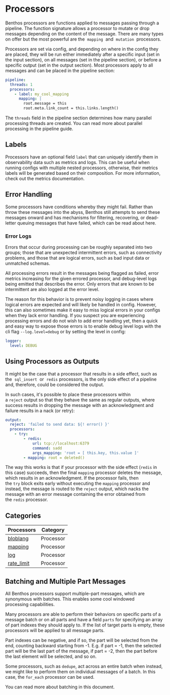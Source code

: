 # Processors

Benthos processors are functions applied to messages passing through a pipeline. The function signature allows a processor to mutate or drop messages depending on the content of the message. There are many types on offer but the most powerful are the  `mapping`  and  `mutation`  processors.

Processors are set via config, and depending on where in the config they are placed, they will be run either immediately after a specific input (set in the input section), on all messages (set in the pipeline section), or before a specific output (set in the output section). Most processors apply to all messages and can be placed in the pipeline section:

```yaml
pipeline:
  threads: 1
  processors:
    - label: my_cool_mapping
      mapping: |
        root.message = this
        root.meta.link_count = this.links.length()
```

The `threads` field in the pipeline section determines how many parallel processing threads are created. You can read more about parallel processing in the pipeline guide.

## Labels[](https://www.benthos.dev/docs/components/processors/about#labels)

Processors have an optional field `label` that can uniquely identify them in observability data such as metrics and logs. This can be useful when running configs with multiple nested processors, otherwise, their metrics labels will be generated based on their composition. For more information, check out the metrics documentation.

## Error Handling[](https://www.benthos.dev/docs/components/processors/about#error-handling)

Some processors have conditions whereby they might fail. Rather than throw these messages into the abyss, Benthos still attempts to send these messages onward and has mechanisms for filtering, recovering, or dead-letter queuing messages that have failed, which can be read about here.

### Error Logs[](https://www.benthos.dev/docs/components/processors/about#error-logs)

Errors that occur during processing can be roughly separated into two groups; those that are unexpected intermittent errors, such as connectivity problems, and those that are logical errors, such as bad input data or unmatched schemas.

All processing errors result in the messages being flagged as failed, error metrics increasing for the given errored processor, and debug-level logs being emitted that describes the error. Only errors that are known to be intermittent are also logged at the error level.

The reason for this behavior is to prevent noisy logging in cases where logical errors are expected and will likely be handled in config. However, this can also sometimes make it easy to miss logical errors in your configs when they lack error handling. If you suspect you are experiencing processing errors and do not wish to add error handling yet, then a quick and easy way to expose those errors is to enable debug level logs with the cli flag `--log.level=debug` or by setting the level in config:

```yaml
logger:
  level: DEBUG
```

## Using Processors as Outputs[](https://www.benthos.dev/docs/components/processors/about#using-processors-as-outputs)

It might be the case that a processor that results in a side effect, such as the  `sql_insert`  or  `redis` processors, is the only side effect of a pipeline and, therefore, could be considered the output.

In such cases, it's possible to place these processors within a `reject` output so that they behave the same as regular outputs, where success results in dropping the message with an acknowledgment and failure results in a nack (or retry):

```yaml
output:
  reject: 'failed to send data: ${! error() }'
  processors:
    - try:
        - redis:
            url: tcp://localhost:6379
            command: sadd
            args_mapping: 'root = [ this.key, this.value ]'
        - mapping: root = deleted()
```

The way this works is that if your processor with the side effect (`redis` in this case) succeeds, then the final `mapping` processor deletes the message, which results in an acknowledgment. If the processor fails, then the `try` block exits early without executing the `mapping` processor and instead, the message is routed to the `reject` output, which nacks the message with an error message containing the error obtained from the `redis` processor.

## Categories[](https://www.benthos.dev/docs/components/processors/about#categories)

<center>

|Processors|Category|
|---|---|
|[bloblang](./processors/bloblang.md)|Processor|
|[mapping](./processors/mapping.md)|Processor|
|[log](./processors/log.md)|Processor|
|[rate_limit](./processors/rate_limit.md)|Processor|

</center>


## Batching and Multiple Part Messages[](https://www.benthos.dev/docs/components/processors/about#batching-and-multiple-part-messages)

All Benthos processors support multiple-part messages, which are synonymous with batches. This enables some cool windowed processing capabilities.

Many processors are able to perform their behaviors on specific parts of a message batch or on all parts and have a field `parts` for specifying an array of part indexes they should apply to. If the list of target parts is empty, these processors will be applied to all message parts.

Part indexes can be negative, and if so, the part will be selected from the end, counting backward starting from -1. E.g. if part = -1, then the selected part will be the last part of the message, if part = -2, then the part before the last element will be selected, and so on.

Some processors, such as `dedupe`, act across an entire batch when instead, we might like to perform them on individual messages of a batch. In this case, the `for_each` processor can be used.

You can read more about batching in this document.